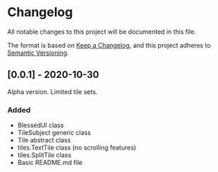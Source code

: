 # Changelog
All notable changes to this project will be documented in this file.

The format is based on [Keep a Changelog](https://keepachangelog.com/en/1.0.0/),
and this project adheres to [Semantic Versioning](https://semver.org/spec/v2.0.0.html).

## [0.0.1] - 2020-10-30
Alpha version. Limited tile sets.
### Added
- BlessedUI class
- TileSubject generic class
- Tile abstract class
- tiles.TextTile class (no scrolling features)
- tiles.SplitTile class
- Basic README.md file
